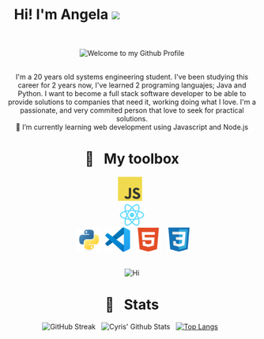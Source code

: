 # &nbsp; Hi! I'm Angela <img src="https://raw.githubusercontent.com/MartinHeinz/MartinHeinz/master/wave.gif" width="30px"></br></br>
<div align="center">
  <img src="https://github.com/BrunnerLivio/brunnerlivio/blob/master/images/welcome.png?raw=true" style="max-width: 100%;" alt="Welcome to my Github Profile" />
  <br />
  <br />
  
I'm a 20 years old systems engineering student. I've been studying this career for 2 years now, I've learned 2 programing languajes; 
Java and Python. I want to become a full stack software developer to be able to provide solutions to companies that need it, working doing
what I love. I'm a passionate, and very commited person that love to seek for practical solutions.</br>
🔭 I’m currently learning web development using Javascript and Node.js </br>

</div>


<div align="center">
  <h1> 🧰 &nbsp; My toolbox</h1>
<img  src="https://raw.githubusercontent.com/devicons/devicon/1119b9f84c0290e0f0b38982099a2bd027a48bf1/icons/javascript/javascript-original.svg" alt="JavaScript" width="50" height="50"/> &nbsp; 
<img  src="https://raw.githubusercontent.com/devicons/devicon/1119b9f84c0290e0f0b38982099a2bd027a48bf1/icons/react/react-original.svg" alt="ReactJS" width="50" height="50" style="margin:0 auto; display:block;"/> &nbsp;
<img src="https://raw.githubusercontent.com/devicons/devicon/1119b9f84c0290e0f0b38982099a2bd027a48bf1/icons/python/python-original.svg" alt="Python" width="50" height="50"/> &nbsp;<img  src="https://raw.githubusercontent.com/devicons/devicon/1119b9f84c0290e0f0b38982099a2bd027a48bf1/icons/vscode/vscode-original.svg" alt="VSCode" width="50" height="50"/> &nbsp;
<img  src="https://raw.githubusercontent.com/devicons/devicon/1119b9f84c0290e0f0b38982099a2bd027a48bf1/icons/html5/html5-plain.svg" alt="HTML5" width="50" height="50"/> &nbsp;
<img  src="https://raw.githubusercontent.com/devicons/devicon/1119b9f84c0290e0f0b38982099a2bd027a48bf1/icons/css3/css3-original.svg" alt="CSS3" width="50" height="50"/>
  </div>
<!--
<code><img height="20" src="https://raw.githubusercontent.com/github/explore/80688e429a7d4ef2fca1e82350fe8e3517d3494d/topics/javascript/javascript.png"></code>
<code><img height="20" src="https://raw.githubusercontent.com/github/explore/80688e429a7d4ef2fca1e82350fe8e3517d3494d/topics/nodejs/nodejs.png"></code> 
<code><img height="20" src="https://raw.githubusercontent.com/github/explore/80688e429a7d4ef2fca1e82350fe8e3517d3494d/topics/typescript/typescript.png"></code>
<code><img height="20" src="https://raw.githubusercontent.com/github/explore/80688e429a7d4ef2fca1e82350fe8e3517d3494d/topics/java/java.png"></code> 
<code><img height="20" src="https://raw.githubusercontent.com/github/explore/80688e429a7d4ef2fca1e82350fe8e3517d3494d/topics/python/python.png"></code> </br>
<img  src="https://readme-components.vercel.app/api?component=logo&fill=black&logo=react&animation=spin&svgfill=15d8fe"width="110" height="50" style="margin:0 auto; display:block;"/> 
-->
<div align="center">
</br>

![Hi](https://media0.giphy.com/media/5L57f5fI3f2716NaJ3/giphy.gif?cid=ecf05e47fydqm6pa9mifpgw2rk1nzgomo1es6bs0n5d7bzma&rid=giphy.gif&ct=g) </br>




</div>

<div align="center">
<h1 align="center"> 🌟 &nbsp; Stats</h1>


![GitHub Streak](https://github-readme-streak-stats.herokuapp.com/?user=AngelaPinelo&theme=dark&count_private=true&bg_color=0d1116&title_color=ce09ec&text_color=a4aacb&icon_color=007ec6)
&nbsp;
![Cyris' Github Stats](https://github-readme-stats.vercel.app/api?username=AngelaPinelo&hide=contribs,prs&show_icons=true&bg_color=0d1116&title_color=ce09ec&text_color=a4aacb&icon_color=007ec6)
&nbsp;
[![Top Langs](https://github-readme-stats.vercel.app/api/top-langs/?username=AngelaPinelo&layout=compact)](https://github.com/anuraghazra/github-readme-stats)
&nbsp;

</div>


